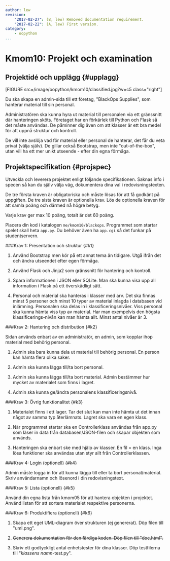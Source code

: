 ```yaml
---
author: lew
revision:
    "2017-02-27": (B, lew) Removed documentation requirement.
    "2017-02-22": (A, lew) First version.
category:
    - oopython
...
```

Kmom10: Projekt och examination
====================================



Projektidé och upplägg {#upplagg}
--------------------------------------------------------------------

[FIGURE src=/image/oopython/kmom10/classified.jpg?w=c5 class="right"]

Du ska skapa en admin-sida till ett företag, "BlackOps Supplies", som hanterar material till sin personal.  

Administratören ska kunna hyra ut material till personalen via ett gränssnitt där hanteringen sköts. Företaget har en förkärlek till Python och Flask så det måste användas. De påminner dig även om att klasser är ett bra medel för att uppnå struktur och kontroll.  

De vill inte avslöja vad för material eller personal de hanterar, det får du veta privat (välja själv). De gillar också Bootstrap, men inte "out-of-the-box", utan vill ha ett mer unikt utseende - efter din egna förmåga.



Projektspecifikation {#projspec}
--------------------------------------------------------------------

Utveckla och leverera projektet enligt följande specifikationen. Saknas info i specen så kan du själv välja väg, dokumentera dina val i redovisningstexten.

De tre första kraven är obligatoriska och måste lösas för att få godkänt på uppgiften. De tre sista kraven är optionella krav. Lös de optionella kraven för att samla poäng och därmed nå högre betyg.

Varje krav ger max 10 poäng, totalt är det 60 poäng.

Placera din kod i katalogen `me/kmom10/blackops`. Programmet som startar spelet skall heta `app.py`. Du behöver även ha `app.cgi` så det funkar på studentservern. 

###Krav 1: Presentation och struktur {#k1}

1. Använd Bootstrap men kör på ett annat tema än tidigare. Utgå ifrån det och ändra utseendet efter egen förmåga.  

2. Använd Flask och Jinja2 som gränssnitt för hantering och kontroll.  

3. Spara informationen i JSON eller SQLite. Man ska kunna visa upp all information i Flask på ett överskådligt sätt.  

4. Personal och material ska hanteras i klasser med arv. Det ska finnas minst 5 personer och minst 10 typer av material inlagda i databasen vid inlämning. Personalen ska delas in i klassificeringsnivåer. Viss personal ska kunna hämta viss typ av material. Har man exempelvis den högsta klassificerings-nivån kan man hämta allt. Minst antal nivåer är 3.



###Krav 2: Hantering och distribution {#k2}

Sidan används enbart av en administratör, en admin, som kopplar ihop material med behörig personal.  

1. Admin ska bara kunna dela ut material till behörig personal. En person kan hämta flera olika saker.  

2. Admin ska kunna lägga till/ta bort personal.  

3. Admin ska kunna lägga till/ta bort material. Admin bestämmer hur mycket av materialet som finns i lagret.  

4. Admin ska kunna ge/ändra personalens klassificeringsnivå.  



###Krav 3: Övrig funktionalitet {#k3}  

1. Materialet finns i ett lager. Tar det slut kan man inte hämta ut det innan något av samma typ återlämnats. Lagret ska vara en egen klass.  

2. När programmet startar ska en Controllerklass användas från app.py som läser in data från databasen/JSON-filen och skapar objekten som används.  

3. Hanteringen ska enbart ske med hjälp av klasser. En fil = en klass. Inga lösa funktioner ska användas utan styr allt från Controllerklassen.  



###Krav 4: Login (optionell) {#k4}

Admin måste logga in för att kunna lägga till eller ta bort personal/material.  
Skriv användarnamn och lösenord i din redovisningstext.



###Krav 5: Lista (optionell) {#k5}

Använd din egna lista från kmom05 för att hantera objekten i projektet. Använd listan för att sortera materialet respektive personerna.



###Krav 6: Produktifiera (optionell) {#k6}  

1. Skapa ett eget UML-diagram över strukturen (ej genererat). Döp filen till "uml.png".  

2. <strike>Generera dokumentation för den färdiga koden. Döp filen till "doc.html".</strike>  

3. Skriv ett godtyckligt antal enhetstester för dina klasser. Döp testfilerna till "_klassens namn_-test.py".
